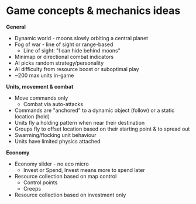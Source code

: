 # Game concepts & mechanics ideas

**General**

 - Dynamic world - moons slowly orbiting a central planet
 - Fog of war - line of sight or range-based
   - Line of sight: "I can hide behind moons"
 - Minimap or directional combat indicators
 - AI picks random strategy/personality
 - AI difficulty from resource boost or suboptimal play
 - ~200 max units in-game

**Units, movement & combat**

 - Move commands only
   - Combat via auto-attacks
 - Commands are "anchored" to a dynamic object (follow) or a static location (hold)
 - Units fly a holding pattern when near their destination
 - Groups fly to offset location based on their starting point & to spread out
 - Swarming/flocking unit behaviour
 - Units have limited physics attached

**Economy**

 - Economy slider - no eco micro
   - Invest or Spend, Invest means more to spend later
 - Resource collection based on map control
   - Control points
   - Creeps
 - Resource collection based on investment only
